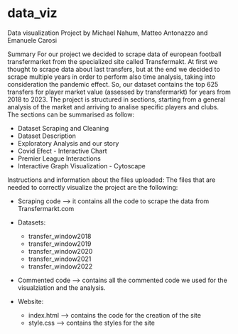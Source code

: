 # data_viz
Data visualization Project by Michael Nahum, Matteo Antonazzo and Emanuele Carosi

Summary 
For our project we decided to scrape data of european football transfermarket from the specialized site called Transfermakt. At first we thought to scrape data about last transfers, but at the end we decided to scrape multiple years in order to perform also time analysis, taking into consideration the pandemic effect. So, our dataset contains the top 625 transfers for player market value (assessed by transfermarkt) for years from 2018 to 2023. 
The project is structured in sections, starting from a general analysis of the market and arriving to analise specific players and clubs.
The sections can be summarised as follow:
- Dataset Scraping and Cleaning
- Dataset Description
- Exploratory Analysis and our story
- Covid Efect - Interactive Chart
- Premier League Interactions
- Interactive Graph Visualization - Cytoscape

Instructions and information about the files uploaded:
The files that are needed to correctly visualize the project are the following:
- Scraping code --> it contains all the code to scrape the data from Transfermarkt.com
- Datasets:
  - transfer_window2018
  - transfer_window2019
  - transfer_window2020
  - transfer_window2021
  - transfer_window2022

- Commented code --> contains all the commented code we used for the visualziation and the analysis.

- Website:
  - index.html --> contains the code for the creation of the site 
  - style.css --> contains the styles for the site


